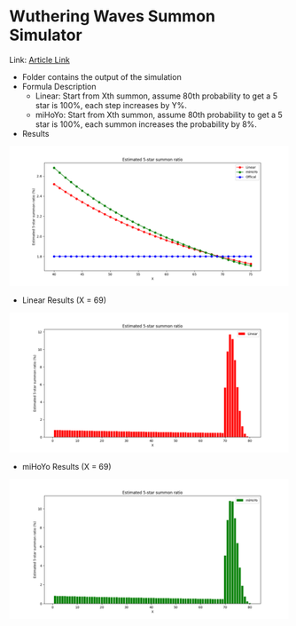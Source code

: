 # Wuthering Waves Summon Simulator
Link: [Article Link](https://forum.gamer.com.tw/C.php?bsn=74934&snA=2030&tnum=8&bPage=3)
* Folder contains the output of the simulation
* Formula Description
    * Linear: Start from Xth summon, assume 80th probability to get a 5 star is 100%, each step increases by Y%.
    * miHoYo: Start from Xth summon, assume 80th probability to get a 5 star is 100%, each summon increases the probability by 8%.
* Results
<img src="./Estimated 5-star summon ratio linear.png" alt="image" />

* Linear Results (X = 69)
<img src="./Estimated 5-star summon ratio bar linear.png" alt="image" />

* miHoYo Results (X = 69)
<img src="./Estimated 5-star summon ratio bar mihoyo.png" alt="image" />

